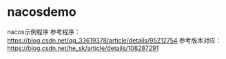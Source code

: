 # nacosdemo
nacos示例程序
参考程序：
https://blog.csdn.net/qq_33619378/article/details/95212754
参考版本对应：
https://blog.csdn.net/he_sk/article/details/108287291